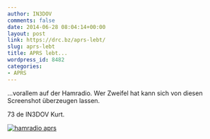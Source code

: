 ```yaml
---
author: IN3DOV
comments: false
date: 2014-06-28 08:04:14+00:00
layout: post
link: https://drc.bz/aprs-lebt/
slug: aprs-lebt
title: APRS lebt...
wordpress_id: 8482
categories:
- APRS
---
```


...vorallem auf der Hamradio. Wer Zweifel hat kann sich von diesen Screenshot überzeugen lassen.

73 de IN3DOV Kurt.

[![hamradio aprs](https://drc.bz/wp-content/uploads/2014/06/hamradio-aprs.jpg)](https://drc.bz/wp-content/uploads/2014/06/hamradio-aprs.jpg)




